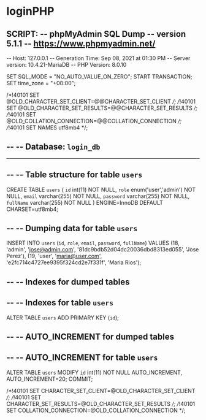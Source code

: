 # loginPHP
SCRIPT:
-- phpMyAdmin SQL Dump
-- version 5.1.1
-- https://www.phpmyadmin.net/
--
-- Host: 127.0.0.1
-- Generation Time: Sep 08, 2021 at 01:30 PM
-- Server version: 10.4.21-MariaDB
-- PHP Version: 8.0.10

SET SQL_MODE = "NO_AUTO_VALUE_ON_ZERO";
START TRANSACTION;
SET time_zone = "+00:00";


/*!40101 SET @OLD_CHARACTER_SET_CLIENT=@@CHARACTER_SET_CLIENT */;
/*!40101 SET @OLD_CHARACTER_SET_RESULTS=@@CHARACTER_SET_RESULTS */;
/*!40101 SET @OLD_COLLATION_CONNECTION=@@COLLATION_CONNECTION */;
/*!40101 SET NAMES utf8mb4 */;

--
-- Database: `login_db`
--

-- --------------------------------------------------------

--
-- Table structure for table `users`
--

CREATE TABLE `users` (
  `id` int(11) NOT NULL,
  `role` enum('user','admin') NOT NULL,
  `email` varchar(255) NOT NULL,
  `password` varchar(255) NOT NULL,
  `fullName` varchar(255) NOT NULL
) ENGINE=InnoDB DEFAULT CHARSET=utf8mb4;

--
-- Dumping data for table `users`
--

INSERT INTO `users` (`id`, `role`, `email`, `password`, `fullName`) VALUES
(18, 'admin', 'jose@admin.com', '81dc9bdb52d04dc20036dbd8313ed055', 'Jose Perez'),
(19, 'user', 'maria@user.com', 'e2fc714c4727ee9395f324cd2e7f331f', 'Maria Rios');

--
-- Indexes for dumped tables
--

--
-- Indexes for table `users`
--
ALTER TABLE `users`
  ADD PRIMARY KEY (`id`);

--
-- AUTO_INCREMENT for dumped tables
--

--
-- AUTO_INCREMENT for table `users`
--
ALTER TABLE `users`
  MODIFY `id` int(11) NOT NULL AUTO_INCREMENT, AUTO_INCREMENT=20;
COMMIT;

/*!40101 SET CHARACTER_SET_CLIENT=@OLD_CHARACTER_SET_CLIENT */;
/*!40101 SET CHARACTER_SET_RESULTS=@OLD_CHARACTER_SET_RESULTS */;
/*!40101 SET COLLATION_CONNECTION=@OLD_COLLATION_CONNECTION */;
